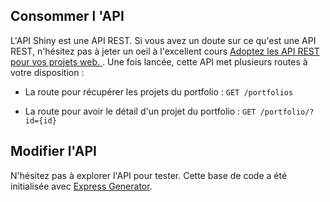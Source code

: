 ## Consommer l 'API
L'API Shiny est une API REST. Si vous avez un doute sur ce qu'est une API REST, n'hésitez pas à jeter un oeil à l'excellent cours [Adoptez les API REST pour vos projets web. 
](https://openclassrooms.com/fr/courses/6573181-adoptez-les-api-rest-pour-vos-projets-web). 
Une fois lancée, cette API met plusieurs routes à votre disposition :

- La route pour récupérer les projets du portfolio :
`GET /portfolios`

- La route pour avoir le détail d'un projet du portfolio :
`GET /portfolio/?id={id}`


## Modifier l'API

N'hésitez pas à explorer l'API pour tester. Cette base de code a été initialisée avec [Express Generator](https://expressjs.com/fr/starter/generator.html).